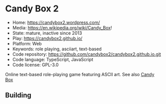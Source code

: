 # Candy Box 2

- Home: https://candybox2.wordpress.com/
- Media: https://en.wikipedia.org/wiki/Candy_Box!
- State: mature, inactive since 2013
- Play: https://candybox2.github.io/
- Platform: Web
- Keywords: role playing, asciiart, text-based
- Code repository: https://github.com/candybox2/candybox2.github.io.git
- Code language: TypeScript, JavaScript
- Code license: GPL-3.0

Online text-based role-playing game featuring ASCII art.
See also [Candy Box](https://github.com/candybox2/candybox)

## Building

